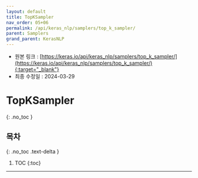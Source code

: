 ```yaml
---
layout: default
title: TopKSampler
nav_order: 05+06
permalink: /api/keras_nlp/samplers/top_k_sampler/
parent: Samplers
grand_parent: KerasNLP
---
```


* 원본 링크 : [https://keras.io/api/keras_nlp/samplers/top_k_sampler/](https://keras.io/api/keras_nlp/samplers/top_k_sampler/){:target="_blank"}
* 최종 수정일 : 2024-03-29

# TopKSampler
{: .no_toc }

## 목차
{: .no_toc .text-delta }

1. TOC
{:toc}

---
